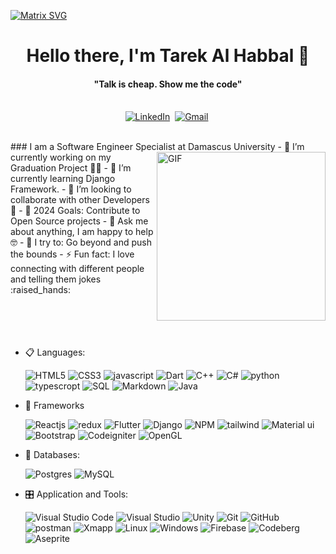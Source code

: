   [![Matrix SVG](https://raw.githubusercontent.com/rodrigograca31/rodrigograca31/master/matrix.svg)](https://www.youtube.com/watch?v=SDkAGkd4NLc) 
<p>
  <h1 align="center"><b>Hello there, I'm Tarek Al Habbal  👋</b></h1>
</p>

<p>
  <h4 align="center"><b>"Talk is cheap. Show me the code"</b></h4>
</p>
<p align="center">
<br>
<a href="https://www.linkedin.com/in/tareq-al-habbal-a291a3193?utm_source=share&utm_campaign=share_via&utm_content=profile&utm_medium=android_app"><img src="https://img.shields.io/badge/linkedin-%230077B5.svg?&style=for-the-badge&logo=linkedin&logoColor=white" alt="LinkedIn" /></a>&nbsp;
<a href="mailto:tareqhb01@gmail.com?subject=Hallo%20Tarek"><img src="https://img.shields.io/badge/gmail-%23D14836.svg?&style=for-the-badge&logo=gmail&logoColor=white" alt="Gmail"/></a>&nbsp;
<!--<a href="https://kkvanonymous.github.io/"><img alt="Website" src="https://img.shields.io/website?style=for-the-badge&up_message=portfolio&url=https%3A%2F%2Fkkvanonymous.github.io%2F"></a>-->
</p>

<br>
### I am a Software Engineer Specialist at Damascus University 
<img align="right"  height="270px" alt="GIF" src="https://i.pinimg.com/originals/e4/26/70/e426702edf874b181aced1e2fa5c6cde.gif" />
- 🔭 I’m currently working on my Graduation Project 👨‍🎓
- 🌱 I’m currently learning Django Framework.
- 👯 I’m looking to collaborate with other Developers 🤝
- 🥅 2024 Goals: Contribute to Open Source projects
- 💬 Ask me about anything, I am happy to help 🤓
- 🧗 I try to: Go beyond and push the bounds
- ⚡ Fun fact: I love connecting with different people and telling them jokes :raised_hands:

<br>
<br>
<br>
<br>
<br>

<p align="center">

- 📋 Languages: 
    
    ![HTML5](https://img.shields.io/badge/html5-%23E34F26.svg?style=for-the-badge&logo=html5&logoColor=white)
    ![CSS3](https://img.shields.io/badge/css3-%231572B6.svg?style=for-the-badge&logo=css3&logoColor=white)
    ![javascript](https://img.shields.io/badge/javascript%20-%23323330.svg?&style=for-the-badge&logo=javascript&logoColor=%23F7DF1E)
    ![Dart](https://img.shields.io/badge/dart-%230175C2.svg?style=for-the-badge&logo=dart&logoColor=white)
    ![C++](https://img.shields.io/badge/c++-%2300599C.svg?style=for-the-badge&logo=c%2B%2B&logoColor=white)
    ![C#](https://img.shields.io/badge/c%23-%23239120.svg?style=for-the-badge&logo=csharp&logoColor=white)
    ![python](https://img.shields.io/badge/python%20-%23323330.svg?&style=for-the-badge&logo=python&logoColor=%23F7DF1E)
    ![typescropt](https://img.shields.io/badge/TypeScript-007ACC?style=for-the-badge&logo=typescript&logoColor=white)
    ![SQL](https://custom-icon-badges.herokuapp.com/badge/SQL-025E8C.svg?logo=database&logoColor=white)
    ![Markdown](https://img.shields.io/badge/markdown-%23000000.svg?style=for-the-badge&logo=markdown&logoColor=white)
    ![Java](https://img.shields.io/badge/java-%23ED8B00.svg?style=for-the-badge&logo=openjdk&logoColor=white)
   
    
- 🎨 Frameworks

   ![Reactjs](https://img.shields.io/badge/react%20-%2320232a.svg?&style=for-the-badge&logo=react&logoColor=%2361DAFB)
   ![redux](https://img.shields.io/badge/Redux-593D88?style=for-the-badge&logo=redux&logoColor=white)
   ![Flutter](https://img.shields.io/badge/Flutter-%2302569B.svg?style=for-the-badge&logo=Flutter&logoColor=white)
   ![Django](https://img.shields.io/badge/django-%23092E20.svg?style=for-the-badge&logo=django&logoColor=white)
   ![NPM](https://img.shields.io/badge/npm-CB3837?style=for-the-badge&logo=npm&logoColor=white)
   ![tailwind](https://img.shields.io/badge/Tailwind_CSS-38B2AC?style=for-the-badge&logo=tailwind-css&logoColor=white)
   ![Material ui](https://img.shields.io/badge/Material%20UI-007FFF?style=for-the-badge&logo=mui&logoColor=white)
   ![Bootstrap](https://img.shields.io/badge/bootstrap%20-%23563D7C.svg?&style=for-the-badge&logo=bootstrap&logoColor=white)
   ![Codeigniter](https://img.shields.io/badge/Codeigniter-EF4223?style=for-the-badge&logo=codeigniter&logoColor=white)
   ![OpenGL](https://img.shields.io/badge/OpenGL-%23FFFFFF.svg?style=for-the-badge&logo=opengl)
    
- 💾 Databases:

    ![Postgres](https://img.shields.io/badge/postgres-%23316192.svg?style=for-the-badge&logo=postgresql&logoColor=white)
    ![MySQL](https://img.shields.io/badge/mysql-4479A1.svg?style=for-the-badge&logo=mysql&logoColor=white)
    
    
- 🎛️ Application and Tools:

    ![Visual Studio Code](https://img.shields.io/badge/Visual%20Studio%20Code-0078d7.svg?style=for-the-badge&logo=visual-studio-code&logoColor=white)
    ![Visual Studio](https://img.shields.io/badge/Visual%20Studio-5C2D91.svg?style=for-the-badge&logo=visual-studio&logoColor=white)
    ![Unity](https://img.shields.io/badge/unity-%23000000.svg?style=for-the-badge&logo=unity&logoColor=white)
    ![Git](https://img.shields.io/badge/git-%23F05033.svg?style=for-the-badge&logo=git&logoColor=white)
    ![GitHub](https://img.shields.io/badge/github-%23121011.svg?style=for-the-badge&logo=github&logoColor=white)
    ![postman](https://img.shields.io/badge/Postman-FF6C37?style=for-the-badge&logo=Postman&logoColor=white)
    ![Xmapp](https://img.shields.io/badge/Xampp-F37623?style=for-the-badge&logo=xampp&logoColor=white)
    ![Linux](https://img.shields.io/badge/Linux-FCC624?style=for-the-badge&logo=linux&logoColor=black)
    ![Windows](https://img.shields.io/badge/Windows-0078D6?style=for-the-badge&logo=windows&logoColor=white)
    ![Firebase](https://img.shields.io/badge/firebase-%23039BE5.svg?style=for-the-badge&logo=firebase)
    ![Codeberg](https://img.shields.io/badge/Codeberg-2185D0?style=for-the-badge&logo=Codeberg&logoColor=white)
    ![Aseprite](https://img.shields.io/badge/Aseprite-FFFFFF?style=for-the-badge&logo=Aseprite&logoColor=#7D929E)
    
</p>

<br> 
 
<br>
